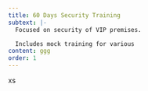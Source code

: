 ```yaml
---
title: 60 Days Security Training
subtext: |-
  Focused on security of VIP premises.

  Includes mock training for various
content: ggg
order: 1
---
```

xs